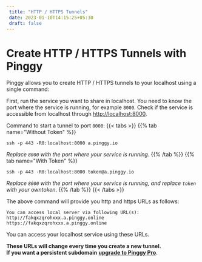 ```yaml
---
 title: "HTTP / HTTPS Tunnels" 
 date: 2023-01-10T14:15:25+05:30 
 draft: false 
---
```


# Create HTTP / HTTPS Tunnels with Pinggy

Pinggy allows you to create HTTP / HTTPS tunnels to your localhost using a single command:

First, run the service you want to share in localhost. You need to know the port where the service is running, for example `8000`. Check if the service is accessible from localhost through <a href="http://localhost:8080" target="_blank">http://localhost:8000</a>.

Command to start a tunnel to port `8000`:
{{< tabs >}}
{{% tab name="Without Token" %}}
```
ssh -p 443 -R0:localhost:8000 a.pinggy.io
```
*Replace `8000` with the port where your service is running*.
{{% /tab %}}
{{% tab name="With Token" %}}
```
ssh -p 443 -R0:localhost:8000 token@a.pinggy.io
```
*Replace `8000` with the port where your service is running, and replace `token` with your owntoken*.
{{% /tab %}}
{{< /tabs >}}


The above command will provide you http and https URLs as follows:

```
You can access local server via following URL(s):
http://fakqxzqrohxxx.a.pinggy.online
https://fakqxzqrohxxx.a.pinggy.online
```

You can access your localhost service using these URLs.

**These URLs will change every time you create a new tunnel.<br> If you want a persistent subdomain** <b><a target="_blank" href="https://pinggy.io/#prices">upgrade to Pinggy Pro</a></b>.


